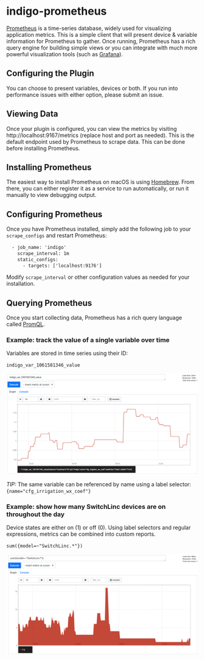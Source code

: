 # indigo-prometheus

[Prometheus](https://prometheus.io) is a time-series database, widely used for
visualizing application metrics.  This is a simple client that will present device &
variable information for Prometheus to gather.  Once running, Prometheus has a rich
query engine for building simple views or you can integrate with much more powerful
visualization tools (such as [Grafana](https://grafana.com)).

## Configuring the Plugin

You can choose to present variables, devices or both.  If you run into performance issues
with either option, please submit an issue.

## Viewing Data

Once your plugin is configured, you can view the metrics by visiting
http://localhost:9167/metrics (replace host and port as needed).  This is the default
endpoint used by Prometheus to scrape data.  This can be done before installing
Prometheus.

## Installing Prometheus

The easiest way to install Prometheus on macOS is using
[Homebrew](https://formulae.brew.sh/formula/prometheus).  From there, you can either
register it as a service to run automatically, or run it manually to view debugging
output.

## Configuring Prometheus

Once you have Prometheus installed, simply add the following job to your `scrape_configs` and restart Prometheus:

```
  - job_name: 'indigo'
    scrape_interval: 1m
    static_configs:
      - targets: ['localhost:9176']
```

Modify `scrape_interval` or other configuration values as needed for your installation.

## Querying Prometheus

Once you start collecting data, Prometheus has a rich query language called
[PromQL](https://prometheus.io/docs/prometheus/latest/querying/basics/).

### Example: track the value of a single variable over time

Variables are stored in time series using their ID:

    indigo_var_1061581346_value

![](https://github.com/jheddings/indigo-prometheus/raw/master/etc/images/example_variable_over_time.png)

*TIP:* The same variable can be referenced by name using a label selector:
`{name="cfg_irrigation_wx_coef"}`

### Example: show how many SwitchLinc devices are on throughout the day

Device states are either on (1) or off (0).  Using label selectors and regular expressions,
metrics can be combined into custom reports.

    sum({model=~"SwitchLinc.*"})

![](https://github.com/jheddings/indigo-prometheus/raw/master/etc/images/example_switchlinc_day.png)

